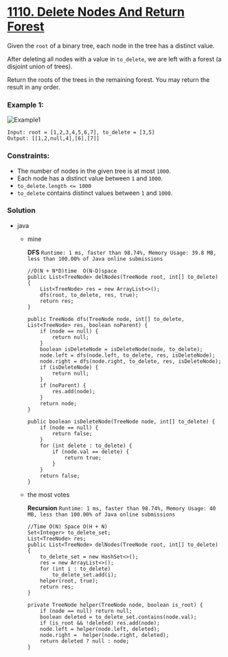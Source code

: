 # [1110. Delete Nodes And Return Forest](https://leetcode.com/problems/delete-nodes-and-return-forest/)

Given the `root` of a binary tree, each node in the tree has a distinct value.

After deleting all nodes with a value in `to_delete`, we are left with a forest (a disjoint union of trees).

Return the roots of the trees in the remaining forest.  You may return the result in any order.

 

### Example 1:
![Example1](https://assets.leetcode.com/uploads/2019/07/01/screen-shot-2019-07-01-at-53836-pm.png)
```
Input: root = [1,2,3,4,5,6,7], to_delete = [3,5]
Output: [[1,2,null,4],[6],[7]]
```

### Constraints:
* The number of nodes in the given tree is at most `1000`.
* Each node has a distinct value between `1` and `1000`.
* `to_delete.length <= 1000`
* `to_delete` contains distinct values between `1` and `1000`.

### Solution
* java
  * mine
  
    **DFS** `Runtime: 1 ms, faster than 98.74%, Memory Usage: 39.8 MB, less than 100.00% of Java online submissions`
    ```
    //O(N + N*D)time  O(N-D)space
    public List<TreeNode> delNodes(TreeNode root, int[] to_delete) {
        List<TreeNode> res = new ArrayList<>();
        dfs(root, to_delete, res, true);
        return res;
    }

    public TreeNode dfs(TreeNode node, int[] to_delete, List<TreeNode> res, boolean noParent) {
        if (node == null) {
            return null;
        }
        boolean isDeleteNode = isDeleteNode(node, to_delete);
        node.left = dfs(node.left, to_delete, res, isDeleteNode);
        node.right = dfs(node.right, to_delete, res, isDeleteNode);
        if (isDeleteNode) {
            return null;
        }
        if (noParent) {
            res.add(node);
        }
        return node;
    }

    public boolean isDeleteNode(TreeNode node, int[] to_delete) {
        if (node == null) {
            return false;
        }
        for (int delete : to_delete) {
            if (node.val == delete) {
                return true;
            }
        }
        return false;
    }
    ```
  * the most votes 
  
    **Recursion** `Runtime: 1 ms, faster than 98.74%, Memory Usage: 40 MB, less than 100.00% of Java online submissions`
    ```
    //Time O(N) Space O(H + N)
    Set<Integer> to_delete_set;
    List<TreeNode> res;
    public List<TreeNode> delNodes(TreeNode root, int[] to_delete) {
        to_delete_set = new HashSet<>();
        res = new ArrayList<>();
        for (int i : to_delete)
            to_delete_set.add(i);
        helper(root, true);
        return res;
    }

    private TreeNode helper(TreeNode node, boolean is_root) {
        if (node == null) return null;
        boolean deleted = to_delete_set.contains(node.val);
        if (is_root && !deleted) res.add(node);
        node.left = helper(node.left, deleted);
        node.right =  helper(node.right, deleted);
        return deleted ? null : node;
    }
    ```
